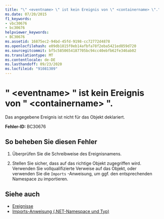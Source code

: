 ```yaml
---
title: "\" <eventname> \" ist kein Ereignis von \" <containername> \"."
ms.date: 07/20/2015
f1_keywords:
- vbc30676
- bc30676
helpviewer_keywords:
- BC30676
ms.assetid: 16875ec2-94bd-45fd-9198-cc72772d4878
ms.openlocfilehash: e09db1815f0eb14afbfa78f2eba5421ed859d720
ms.sourcegitcommit: bf5c5850654187705bc94cc40ebfb62fe346ab02
ms.translationtype: MT
ms.contentlocale: de-DE
ms.lasthandoff: 09/23/2020
ms.locfileid: "91081309"
---
```

# <a name="eventname-is-not-an-event-of-containername"></a>" \<eventname> " ist kein Ereignis von " \<containername> ".

Das angegebene Ereignis ist nicht für das Objekt deklariert.  
  
 **Fehler-ID:** BC30676  
  
## <a name="to-correct-this-error"></a>So beheben Sie diesen Fehler  
  
1. Überprüfen Sie die Schreibweise des Ereignisnamens.  
  
2. Stellen Sie sicher, dass auf das richtige Objekt zugegriffen wird. Verwenden Sie vollqualifizierte Verweise auf das Objekt, oder verwenden Sie die `Imports` -Anweisung, um ggf. den entsprechenden Namespace zu importieren.  
  
## <a name="see-also"></a>Siehe auch

- [Ereignisse](../programming-guide/language-features/events/index.md)
- [Imports-Anweisung (.NET-Namespace und Typ)](../language-reference/statements/imports-statement-net-namespace-and-type.md)
